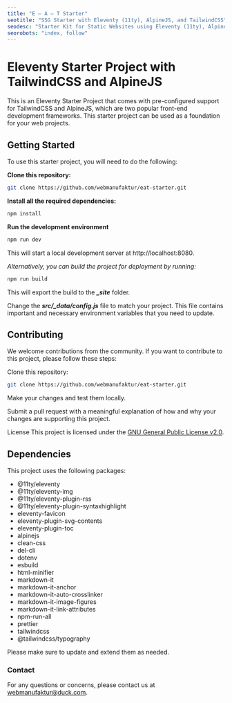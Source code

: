 ```yaml
---
title: "E — A — T Starter"
seotitle: "SSG Starter with Eleventy (11ty), AlpineJS, and TailwindCSS"
seodesc: "Starter Kit for Static Websites using Eleventy (11ty), AlpineJS, and TailwindCSS. SEO, PageSpeed, 11ty Image included."
seorobots: "index, follow"
---
```


# Eleventy Starter Project with TailwindCSS and AlpineJS

This is an Eleventy Starter Project that comes with pre-configured support for TailwindCSS and AlpineJS, which are two popular front-end development frameworks. This starter project can be used as a foundation for your web projects.

## Getting Started

To use this starter project, you will need to do the following:

**Clone this repository:**

```bash
git clone https://github.com/webmanufaktur/eat-starter.git
```

**Install all the required dependencies:**

```bash
npm install
```

**Run the development environment**

```bash
npm run dev
```

This will start a local development server at http://localhost:8080.

_Alternatively, you can build the project for deployment by running:_

```bash
npm run build
```

This will export the build to the _**\_site**_ folder.

Change the _**src/\_data/config.js**_ file to match your project. This file contains important and necessary environment variables that you need to update.

## Contributing

We welcome contributions from the community. If you want to contribute to this project, please follow these steps:

Clone this repository:

```bash
git clone https://github.com/webmanufaktur/eat-starter.git
```

Make your changes and test them locally.

Submit a pull request with a meaningful explanation of how and why your changes are supporting this project.

License
This project is licensed under the [GNU General Public License v2.0](https://opensource.org/license/gpl-2-0/).

## Dependencies

This project uses the following packages:

- @11ty/eleventy
- @11ty/eleventy-img
- @11ty/eleventy-plugin-rss
- @11ty/eleventy-plugin-syntaxhighlight
- eleventy-favicon
- eleventy-plugin-svg-contents
- eleventy-plugin-toc
- alpinejs
- clean-css
- del-cli
- dotenv
- esbuild
- html-minifier
- markdown-it
- markdown-it-anchor
- markdown-it-auto-crosslinker
- markdown-it-image-figures
- markdown-it-link-attributes
- npm-run-all
- prettier
- tailwindcss
- @tailwindcss/typography

Please make sure to update and extend them as needed.

### Contact

For any questions or concerns, please contact us at [webmanufaktur@duck.com](mailto:webmanufaktur@duck.com).
